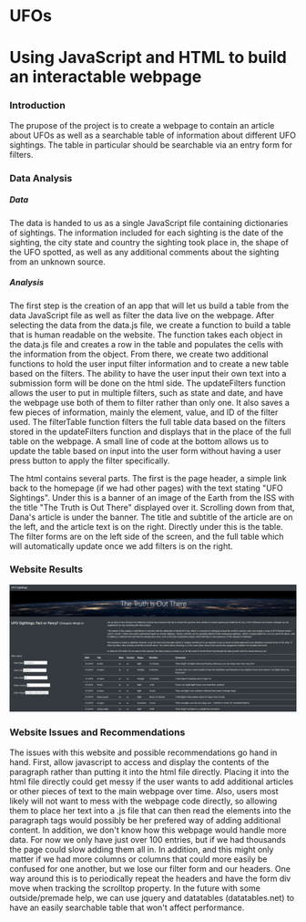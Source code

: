 # UFOs

# Using JavaScript and HTML to build an interactable webpage

### Introduction

The prupose of the project is to create a webpage to contain an article about UFOs as well as a searchable table of information about different UFO sightings. The table in particular should be searchable via an entry form for filters.

### Data Analysis

##### Data

The data is handed to us as a single JavaScript file containing dictionaries of sightings. The information included for each sighting is the date of the sighting,  the city state and country the sighting took place in, the shape of the UFO spotted, as well as any additional comments about the sighting from an unknown source.

##### Analysis

The first step is the creation of an app that will let us build a table from the data JavaScript file as well as filter the data live on the webpage. After selecting the data from the data.js file, we create a function to build a table that is human readable on the website. The function takes each object in the data.js file and creates a row in the table and populates the cells with the information from the object. From there, we create two additional functions to hold the user input filter information and to create a new table based on the filters. The ability to have the user input their own text into a submission form will be done on the html side. The updateFilters function allows the user to put in multiple filters, such as state and date, and have the webpage use both of them to filter rather than only one. It also saves a few pieces of information, mainly the element, value, and ID of the filter used. The filterTable function filters the full table data based on the filters stored in the updateFilters function and displays that in the place of the full table on the webpage. A small line of code at the bottom allows us to update the table based on input into the user form without having a user press button to apply the filter specifically.

The html contains several parts. The first is the page header, a simple link back to the homepage (if we had other pages) with the text stating "UFO Sightings". Under this is a banner of an image of the Earth from the ISS with the title "The Truth is Out There" displayed over it. Scrolling down from that, Dana's article is under the banner. The title and subtitle of the article are on the left, and the article text is on the right. Directly under this is the table. The filter forms are on the left side of the screen, and the full table which will automatically update once we add filters is on the right.

### Website Results

![](https://github.com/roeggealissa/UFOs/blob/292a17facd92c554d438436bc00de62cc85326a5/images/webpage_snapshot.png)

### Website Issues and Recommendations 

The issues with this website and possible recommendations go hand in hand. First, allow javascript to access and display the contents of the paragraph rather than putting it into the html file directly. Placing it into the html file directly could get messy if the user wants to add additional articles or other pieces of text to the main webpage over time. Also, users most likely will not want to mess with the webpage code directly, so allowing them to place her text into a .js file that can then read the elements into the paragraph tags would possibly be her prefered way of adding additional content. In addition, we don't know how this webpage would handle more data. For now we only have just over 100 entries, but if we had thousands the page could slow adding them all in. In addition, and this might only matter if we had more columns or columns that could more easily be confused for one another, but we lose our filter form and our headers. One way around this is to periodically repeat the headers and have the form div move when tracking the scrolltop property. In the future with some outside/premade help, we can use jquery and datatables (datatables.net) to have an easily searchable table that won't affect performance.
